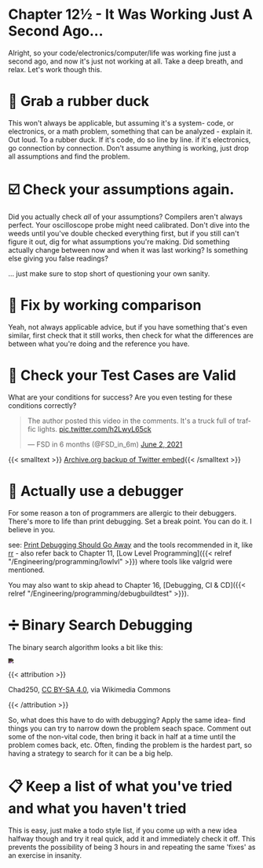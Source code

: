 # Chapter 12½ - It Was Working Just A Second Ago...

Alright, so your code/electronics/computer/life was working fine just a second ago, and now it's just not working at all. Take a deep breath, and relax. Let's work though this.

# 🦆 Grab a rubber duck

This won't always be applicable, but assuming it's a system- code, or electronics, or a math problem, something that can be analyzed - explain it. Out loud. To a rubber duck. If it's code, do so line by line. if it's electronics, go connection by connection. Don't assume anything is working, just drop all assumptions and find the problem.

# ☑️ Check your assumptions again.

Did you actually check *all* of your assumptions? Compilers aren't always perfect. Your oscilloscope probe might need calibrated. Don't dive into the weeds until you've double checked everything first, but if you still can't figure it out, dig for what assumptions you're making. Did something actually change between now and when it was last working? Is something else giving you false readings?

... just make sure to stop short of questioning your own sanity.

# 👀 Fix by working comparison

Yeah, not always applicable advice, but if you have something that's even similar, first check that it still works, then check for what the differences are between what you're doing and the reference you have.

# 🧪 Check your Test Cases are Valid

What are your conditions for success? Are you even testing for these conditions correctly?

<blockquote class="twitter-tweet"><p lang="en" dir="ltr">The author posted this video in the comments. It&#39;s a truck full of traffic lights. <a href="https://t.co/h2LwyL65ck">pic.twitter.com/h2LwyL65ck</a></p>&mdash; FSD in 6 months (@FSD_in_6m) <a href="https://twitter.com/FSD_in_6m/status/1400207129479352323?ref_src=twsrc%5Etfw">June 2, 2021</a></blockquote> <script async src="https://platform.twitter.com/widgets.js" charset="utf-8"></script>

{{< smalltext >}} [Archive.org backup of Twitter embed](https://web.archive.org/web/20210604001818/https://twitter.com/FSD_in_6m/status/1400207129479352323){{< /smalltext >}}

# 🐜 Actually use a debugger

For some reason a ton of programmers are allergic to their debuggers. There's more to life than print debugging. Set a break point. You can do it. I believe in you.

see: [Print Debugging Should Go Away](https://robert.ocallahan.org/2021/04/print-debugging-should-go-away.html) and the tools recommended in it, like [rr](https://rr-project.org) - also refer back to Chapter 11, [Low Level Programming]({{< relref "/Engineering/programming/lowlvl" >}}) where tools like valgrid were mentioned.

You may also want to skip ahead to Chapter 16, [Debugging, CI & CD]({{< relref "/Engineering/programming/debugbuildtest" >}}).

# ➗ Binary Search Debugging

The binary search algorithm looks a bit like this:

<img src="https://upload.wikimedia.org/wikipedia/commons/e/e2/Binary_Search.png" style="zoom:67%; -webkit-filter: invert(.85);" />



{{< attribution >}}

Chad250, [CC BY-SA 4.0](<https://creativecommons.org/licenses/by-sa/4.0>), via Wikimedia Commons

{{< /attribution >}}

So, what does this have to do with debugging? Apply the same idea- find things you can try to narrow down the problem seach space. Comment out some of the non-vital code, then bring it back in half at a time until the problem comes back, etc. Often, finding the problem is the hardest part, so having a strategy to search for it can be a big help.

# 📋 Keep a list of what you've tried and what you haven't tried

This is easy, just make a todo style list, if you come up with a new idea halfway though and try it real quick, add it and immediately check it off. This prevents the possibility of being 3 hours in and repeating the same 'fixes' as an exercise in insanity.

